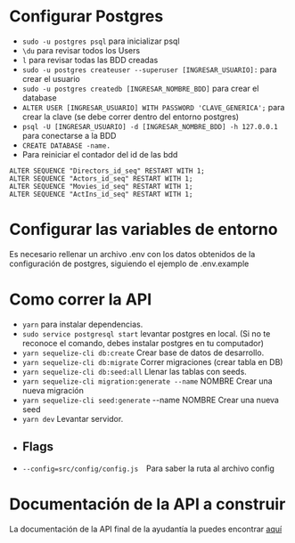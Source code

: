 
# Configurar Postgres

* `sudo -u postgres psql` para inicializar psql
* `\du` para revisar todos los Users
* `l` para revisar todas las BDD creadas
* `sudo -u postgres createuser --superuser [INGRESAR_USUARIO]:` para crear el usuario
* `sudo -u postgres createdb [INGRESAR_NOMBRE_BDD]` para crear el database
* `ALTER USER [INGRESAR_USUARIO] WITH PASSWORD 'CLAVE_GENERICA';` para crear la clave (se debe correr dentro del entorno postgres)
* `psql -U [INGRESAR_USUARIO] -d [INGRESAR_NOMBRE_BDD] -h 127.0.0.1` para conectarse a la BDD
* `CREATE DATABASE -name. `
* Para reiniciar el contador del id de las bdd

```
ALTER SEQUENCE "Directors_id_seq" RESTART WITH 1;
ALTER SEQUENCE "Actors_id_seq" RESTART WITH 1;
ALTER SEQUENCE "Movies_id_seq" RESTART WITH 1;
ALTER SEQUENCE "ActIns_id_seq" RESTART WITH 1;
```

# Configurar las variables de entorno

Es necesario rellenar un archivo .env con los datos obtenidos de la configuración de postgres, siguiendo el ejemplo de .env.example

# Como correr la API

- `yarn` para instalar dependencias.
- `sudo service postgresql start` levantar postgres en local. (Si no te reconoce el comando, debes instalar postgres en tu computador)
- `yarn sequelize-cli db:create` Crear base de datos de desarrollo.
- `yarn sequelize-cli db:migrate` Correr migraciones (crear tabla en DB)
- `yarn sequelize-cli db:seed:all` Llenar las tablas con seeds.
- `yarn sequelize-cli migration:generate --name` NOMBRE Crear una nueva migración
- `yarn sequelize-cli seed:generate` --name NOMBRE Crear una nueva seed
- `yarn dev` Levantar servidor.
- ## Flags
- `--config=src/config/config.js  `Para saber la ruta al archivo config

# Documentación de la API a construir
La documentación de la API final de la ayudantía la puedes encontrar [aquí](https://documenter.getpostman.com/view/27433213/2sA3Bn5XL3)
